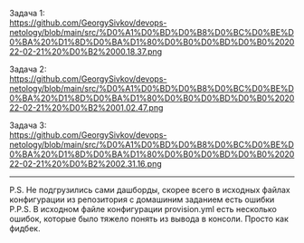 Задача 1:   
https://github.com/GeorgySivkov/devops-netology/blob/main/src/%D0%A1%D0%BD%D0%B8%D0%BC%D0%BE%D0%BA%20%D1%8D%D0%BA%D1%80%D0%B0%D0%BD%D0%B0%202022-02-21%20%D0%B2%2000.18.37.png

Задача 2:   
https://github.com/GeorgySivkov/devops-netology/blob/main/src/%D0%A1%D0%BD%D0%B8%D0%BC%D0%BE%D0%BA%20%D1%8D%D0%BA%D1%80%D0%B0%D0%BD%D0%B0%202022-02-21%20%D0%B2%2001.02.47.png

Задача 3:   
https://github.com/GeorgySivkov/devops-netology/blob/main/src/%D0%A1%D0%BD%D0%B8%D0%BC%D0%BE%D0%BA%20%D1%8D%D0%BA%D1%80%D0%B0%D0%BD%D0%B0%202022-02-21%20%D0%B2%2002.31.16.png   

---
P.S. Не подгрузились сами дашборды, скорее всего в исходных файлах конфигурации из репозитория с домашиним заданием есть ошибки   
P.P.S. В исходном файле конфигурации provision.yml есть несколько ошибок, которые было тяжело понять из вывода в консоли. Просто как фидбек. 



